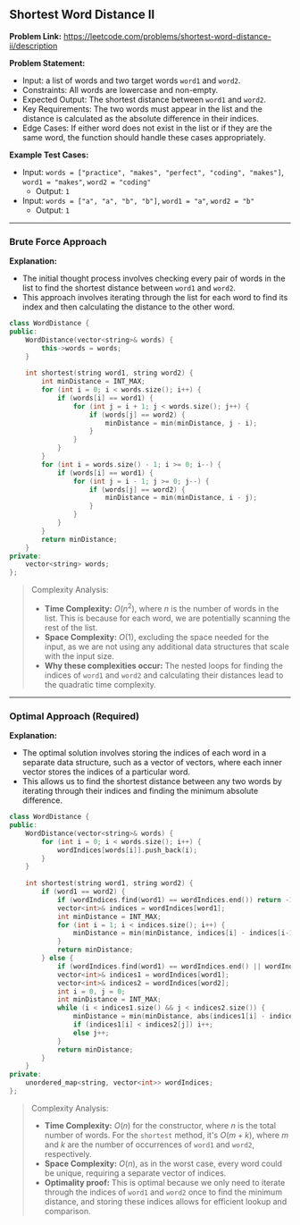## Shortest Word Distance II

**Problem Link:** https://leetcode.com/problems/shortest-word-distance-ii/description

**Problem Statement:**
- Input: a list of words and two target words `word1` and `word2`.
- Constraints: All words are lowercase and non-empty.
- Expected Output: The shortest distance between `word1` and `word2`.
- Key Requirements: The two words must appear in the list and the distance is calculated as the absolute difference in their indices.
- Edge Cases: If either word does not exist in the list or if they are the same word, the function should handle these cases appropriately.

**Example Test Cases:**
- Input: `words = ["practice", "makes", "perfect", "coding", "makes"]`, `word1 = "makes"`, `word2 = "coding"`
  - Output: `1`
- Input: `words = ["a", "a", "b", "b"]`, `word1 = "a"`, `word2 = "b"`
  - Output: `1`

---

### Brute Force Approach

**Explanation:**
- The initial thought process involves checking every pair of words in the list to find the shortest distance between `word1` and `word2`.
- This approach involves iterating through the list for each word to find its index and then calculating the distance to the other word.

```cpp
class WordDistance {
public:
    WordDistance(vector<string>& words) {
        this->words = words;
    }
    
    int shortest(string word1, string word2) {
        int minDistance = INT_MAX;
        for (int i = 0; i < words.size(); i++) {
            if (words[i] == word1) {
                for (int j = i + 1; j < words.size(); j++) {
                    if (words[j] == word2) {
                        minDistance = min(minDistance, j - i);
                    }
                }
            }
        }
        for (int i = words.size() - 1; i >= 0; i--) {
            if (words[i] == word1) {
                for (int j = i - 1; j >= 0; j--) {
                    if (words[j] == word2) {
                        minDistance = min(minDistance, i - j);
                    }
                }
            }
        }
        return minDistance;
    }
private:
    vector<string> words;
};
```

> Complexity Analysis:
> - **Time Complexity:** $O(n^2)$, where $n$ is the number of words in the list. This is because for each word, we are potentially scanning the rest of the list.
> - **Space Complexity:** $O(1)$, excluding the space needed for the input, as we are not using any additional data structures that scale with the input size.
> - **Why these complexities occur:** The nested loops for finding the indices of `word1` and `word2` and calculating their distances lead to the quadratic time complexity.

---

### Optimal Approach (Required)

**Explanation:**
- The optimal solution involves storing the indices of each word in a separate data structure, such as a vector of vectors, where each inner vector stores the indices of a particular word.
- This allows us to find the shortest distance between any two words by iterating through their indices and finding the minimum absolute difference.

```cpp
class WordDistance {
public:
    WordDistance(vector<string>& words) {
        for (int i = 0; i < words.size(); i++) {
            wordIndices[words[i]].push_back(i);
        }
    }
    
    int shortest(string word1, string word2) {
        if (word1 == word2) {
            if (wordIndices.find(word1) == wordIndices.end()) return -1;
            vector<int>& indices = wordIndices[word1];
            int minDistance = INT_MAX;
            for (int i = 1; i < indices.size(); i++) {
                minDistance = min(minDistance, indices[i] - indices[i-1]);
            }
            return minDistance;
        } else {
            if (wordIndices.find(word1) == wordIndices.end() || wordIndices.find(word2) == wordIndices.end()) return -1;
            vector<int>& indices1 = wordIndices[word1];
            vector<int>& indices2 = wordIndices[word2];
            int i = 0, j = 0;
            int minDistance = INT_MAX;
            while (i < indices1.size() && j < indices2.size()) {
                minDistance = min(minDistance, abs(indices1[i] - indices2[j]));
                if (indices1[i] < indices2[j]) i++;
                else j++;
            }
            return minDistance;
        }
    }
private:
    unordered_map<string, vector<int>> wordIndices;
};
```

> Complexity Analysis:
> - **Time Complexity:** $O(n)$ for the constructor, where $n$ is the total number of words. For the `shortest` method, it's $O(m + k)$, where $m$ and $k$ are the number of occurrences of `word1` and `word2`, respectively.
> - **Space Complexity:** $O(n)$, as in the worst case, every word could be unique, requiring a separate vector of indices.
> - **Optimality proof:** This is optimal because we only need to iterate through the indices of `word1` and `word2` once to find the minimum distance, and storing these indices allows for efficient lookup and comparison.